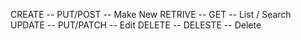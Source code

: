 CREATE -- PUT/POST -- Make New
RETRIVE -- GET -- List / Search
UPDATE -- PUT/PATCH -- Edit
DELETE -- DELESTE -- Delete
